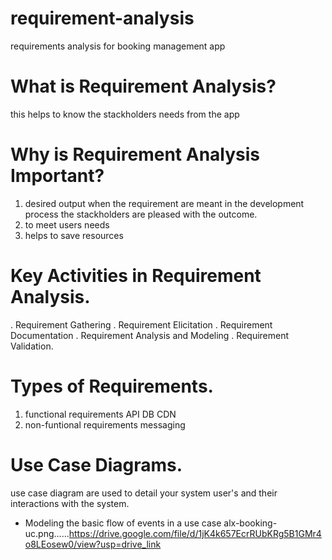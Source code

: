 # requirement-analysis
requirements analysis for booking management app 
# What is Requirement Analysis?
this helps to know the stackholders needs from the app
# Why is Requirement Analysis Important?
1. desired output
   when the requirement are meant in the development process the stackholders are pleased with the outcome.
2. to meet users needs
3. helps to save resources
# Key Activities in Requirement Analysis.
 . Requirement Gathering
 . Requirement Elicitation
 . Requirement Documentation
 . Requirement Analysis and Modeling
 . Requirement Validation.
# Types of Requirements.
  1. functional requirements
      API
      DB
      CDN
2. non-funtional requirements
     messaging
# Use Case Diagrams.
 use case diagram are used to detail your system user's and their interactions with the system.
   - Modeling the basic flow of events in a use case
   alx-booking-uc.png......https://drive.google.com/file/d/1jK4k657EcrRUbKRg5B1GMr4o8LEosew0/view?usp=drive_link
